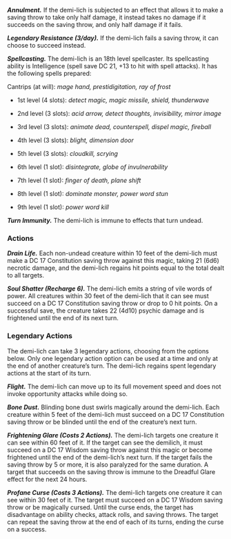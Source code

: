 ﻿---
layout: creature
name: "Advanced Demilich"
tags: [tiny, undead, cr24, tome-of-horrors]
cha: 23 (+6)
wis: 20 (+5)
int: 23 (+6)
con: 20 (+5)
dex: 10 (+0)
str: 10 (+0)
size: Tiny undead
alignment: neutral evil
challenge: "24 (62,000 XP)"
languages: "All, telepathy 120 ft."
skills: "Arcana +13, History +13, Perception +12, Religion +13"
senses: "truesight 120 ft., passive Perception 22"
saving_throws: "Con +12, Int +13, Wis +12"
damage_immunities: "necrotic, poison, psychic; bludgeoning,
piercing, and slashing from nonmagical weapons"
damage_resistances: "bludgeoning, piercing, and slashing
from magical weapons"
condition_immunities: "charmed, deafened, exhaustion,
frightened, paralyzed, petrified, poisoned, prone, stunned"
speed: "0 ft., fly 30 ft. (hover)"
hit_points: "172 (23d4 + 115)"
armor_class: "21 (natural armor)"
---

***Annulment.*** If the demi-lich is subjected to an effect that allows it to
make a saving throw to take only half damage, it instead takes no damage
if it succeeds on the saving throw, and only half damage if it fails.

***Legendary Resistance (3/day).*** If the demi-lich fails a saving throw, it
can choose to succeed instead.

***Spellcasting.*** The demi-lich is an 18th level spellcaster. Its
spellcasting ability is Intelligence (spell save DC 21, +13
to hit with spell attacks). It has the following spells
prepared:

Cantrips (at will): <i>mage hand, prestidigitation, ray of frost</i>

* 1st level (4 slots): <i>detect magic, magic missile, shield, thunderwave</i>

* 2nd level (3 slots): <i>acid arrow, detect thoughts, invisibility, mirror
image</i>

* 3rd level (3 slots): <i>animate dead, counterspell, dispel magic, fireball</i>

* 4th level (3 slots): <i>blight, dimension door</i>

* 5th level (3 slots): <i>cloudkill, scrying</i>

* 6th level (1 slot): <i>disintegrate, globe of invulnerability</i>

* 7th level (1 slot): <i>finger of death, plane shift</i>

* 8th level (1 slot): <i>dominate monster, power word stun</i>

* 9th level (1 slot): <i>power word kill</i>

***Turn Immunity.*** The demi-lich is immune to effects that turn undead.

### Actions

***Drain Life.*** Each non-undead creature within 10 feet of the demi-lich
must make a DC 17 Constitution saving throw against this magic, taking
21 (6d6) necrotic damage, and the demi-lich regains hit points equal to the
total dealt to all targets.

***Soul Shatter (Recharge 6).*** The demi-lich emits a string of vile words
of power. All creatures within 30 feet of the demi-lich that it can see must
succeed on a DC 17 Constitution saving throw or drop to 0 hit points.
On a successful save, the creature takes 22 (4d10) psychic damage and is
frightened until the end of its next turn.

### Legendary Actions

The demi-lich can take 3 legendary actions, choosing from the options
below. Only one legendary action option can be used at a time and only at
the end of another creature’s turn. The demi-lich regains spent legendary
actions at the start of its turn.

***Flight.*** The demi-lich can move up to its full movement speed and does
not invoke opportunity attacks while doing so.

***Bone Dust.*** Blinding bone dust swirls magically around the demi-lich.
Each creature within 5 feet of the demi-lich must succeed on a DC 17
Constitution saving throw or be blinded until the end of the creature’s
next turn.

***Frightening Glare (Costs 2 Actions).*** The demi-lich targets one
creature it can see within 60 feet of it. If the target can see the demilich,
it must succeed on a DC 17 Wisdom saving throw against this magic
or become frightened until the end of the demi-lich’s next turn. If the
target fails the saving throw by 5 or more, it is also paralyzed for the same
duration. A target that succeeds on the saving throw is immune to the
Dreadful Glare effect for the next 24 hours.

***Profane Curse (Costs 3 Actions).*** The demi-lich targets one creature it
can see within 30 feet of it. The target must succeed on a DC 17 Wisdom
saving throw or be magically cursed. Until the curse ends, the target has
disadvantage on ability checks, attack rolls, and saving throws. The target
can repeat the saving throw at the end of each of its turns, ending the curse
on a success.
